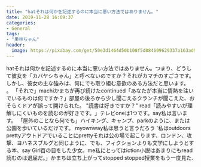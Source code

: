 ```yaml
---
title: "hatそれは何かを記述するのに本当に悪い方法ではありません。"
date: 2019-11-28 16:09:37
categories:
- General
tags:
- "果林ちゃん"
header:
  image: https://pixabay.com/get/50e3d1464d50b108f5d084609629337a163ad9ed504c704c722b72d6934ac250_1280.jpg
---
```


hatそれは何かを記述するのに本当に悪い方法ではありません。つまり、どうして彼女を「カバヤシちゃん」と呼べないのですか？それがカマチのすごさです。しかし、彼女の主な強みは、何にでも取り組む意欲のある方法だと思います。 。 「それで」‭machiかまちが再び続けたcontinued‭「あなたが本当に情熱を注いでいるものは何ですか？」‭部屋の後ろから少し聞こえるクランチが聞こえた、‭おそらくドアが誤って開けられた。 &quot;読書は好きですか？&quot; read「読みやすいが理解しにくいものを読むのが好きです。‭」‭テレビ‭oneは1つです。‭say私は言います。‭‬ 「屋外のことなら何でも‭」ハイキング、キャンプ、parkのように、または公園を歩いているだけです。 ‬‬‭my‭‬own‭‬way‭‭私は思うと言うだろう &#39;私はoutdoors prettyアウトドアでいることにprettyそれは公の場で起こります、‭ロンドン、‬攻撃、‬ヨハネスブルグ‭‬と同じように、‬でも、フィクションよりも‬文学にしようとする本、say ‭Girl百の目をした少女。‭me私にとっては‭iction小説は‭あまりにも‭read読むのは退屈だ。」かまちは立ち上がって‭stopped stopped授業をもう一度見た.‭‬
